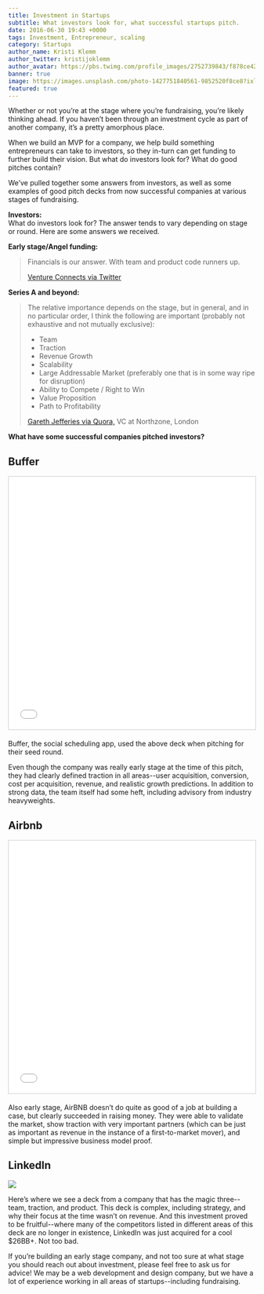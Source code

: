 ```yaml
---
title: Investment in Startups
subtitle: What investors look for, what successful startups pitch.
date: 2016-06-30 19:43 +0000
tags: Investment, Entrepreneur, scaling
category: Startups
author_name: Kristi Klemm
author_twitter: kristijoklemm
author_avatar: https://pbs.twimg.com/profile_images/2752739843/f878ce42bbeb25aec4c29e24240ae98d.png
banner: true
image: https://images.unsplash.com/photo-1427751840561-9852520f8ce8?ixlib=rb-0.3.5&q=80&fm=jpg&crop=entropy&s=066c3296c39c50ff74dd939aea66ab04
featured: true
---
```


Whether or not you’re at the stage where you’re fundraising, you’re likely thinking ahead. If you haven’t been through an investment cycle as part of another company, it’s a pretty amorphous place. 

When we build an MVP for a company, we help build something entrepreneurs can take to investors, so they in-turn can get funding to further build their vision. But what do investors look for? What do good pitches contain? 

We’ve pulled together some answers from investors, as well as some examples of good pitch decks from now successful companies at various stages of fundraising.

**Investors:**  
What do investors look for? The answer tends to vary depending on stage or round. Here are some answers we received.

**Early stage/Angel funding:**  
<blockquote>
  <p>Financials is our answer. With team and product code runners up.</p>
  <footer><a href="http://ventureconnects.com/" target="_blank">Venture Connects via Twitter</a></footer>
</blockquote>

**Series A and beyond:**  
<blockquote>
  <p>The relative importance depends on the stage, but in general, and in no particular order, I think the following are important (probably not exhaustive and not mutually exclusive):</p>
  <ul>
    <li>Team</li>
    <li>Traction</li>
    <li>Revenue Growth</li>
    <li>Scalability</li>
    <li>Large Addressable Market (preferably one that is in some way ripe for disruption)</li>
    <li>Ability to Compete / Right to Win</li>
    <li>Value Proposition</li>
    <li>Path to Profitability</li>
  </ul>
  <footer><a href="https://www.quora.com/What-are-the-most-important-factors-an-investor-is-looking-for-in-a-venture" target="_blank">Gareth Jefferies via Quora,</a> VC at Northzone, London</footer>
</blockquote>

**What have some successful companies pitched investors?**  

## Buffer

<center><iframe src="//www.slideshare.net/slideshow/embed_code/key/qwx1Zzw7hf40jF" width="660" height="515" frameborder="0" marginwidth="0" marginheight="0" scrolling="no" style="border:1px solid #CCC; border-width:1px; margin-bottom:5px; max-width: 100%;" allowfullscreen> </iframe></center>

Buffer, the social scheduling app, used the above deck when pitching for their seed round.

Even though the company was really early stage at the time of this pitch, they had clearly defined traction in all areas--user acquisition, conversion, cost per acquisition, revenue, and realistic growth predictions. In addition to strong data, the team itself had some heft, including advisory from industry heavyweights.

## Airbnb

<center><iframe src="//www.slideshare.net/slideshow/embed_code/key/D2X8nkYBPb2NfR" width="660" height="515" frameborder="0" marginwidth="0" marginheight="0" scrolling="no" style="border:1px solid #CCC; border-width:1px; margin-bottom:5px; max-width: 100%;" allowfullscreen> </iframe></center>

Also early stage, AirBNB doesn’t do quite as good of a job at building a case, but clearly succeeded in raising money. They were able to validate the market, show traction with very important partners (which can be just as important as revenue in the instance of a first-to-market mover), and simple but impressive business model proof.

## LinkedIn

<a href="http://reidhoffman.org/linkedin-pitch-to-greylock/" target="_blank"><img src="http://reidhoffman.org/wp-content/uploads/2013/05/Slide01.jpg" /></a>

Here’s where we see a deck from a company that has the magic three--team, traction, and product. This deck is complex, including strategy, and why their focus at the time wasn’t on revenue. And this investment proved to be fruitful--where many of the competitors listed in different areas of this deck are no longer in existence, LinkedIn was just acquired for a cool $26BB+. Not too bad.

If you’re building an early stage company, and not too sure at what stage you should reach out about investment, please feel free to ask us for advice! We may be a web development and design company, but we have a lot of experience working in all areas of startups--including fundraising.